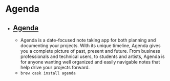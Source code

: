# Agenda
- [Agenda](https://agenda.com/)
  - 
  - Agenda is a date-focused note taking app for both planning and documenting your projects. With its unique timeline, Agenda gives you a complete picture of past, present and future. From business professionals and technical users, to students and artists, Agenda is for anyone wanting well organized and easily navigable notes that help drive your projects forward.
  - `brew cask install agenda`
